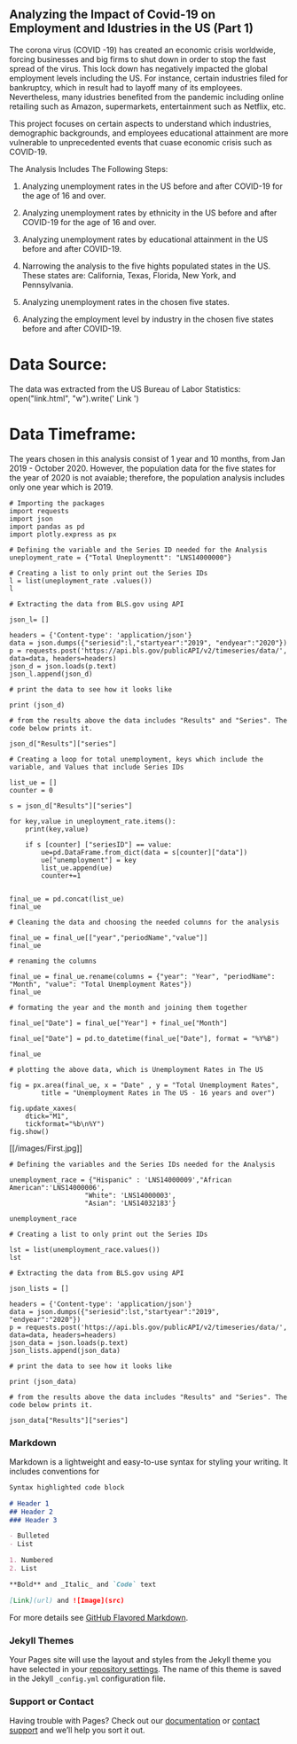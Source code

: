 ## Analyzing the Impact of Covid-19 on Employment and Idustries in the US (Part 1)
                      
The corona virus (COVID -19) has created an economic crisis worldwide, forcing businesses and big firms to shut down in order to stop the fast spread of the virus. This lock down has negatively impacted the global employment levels including the US. For instance, certain industries filed for bankruptcy, which in result had to layoff many of its employees. Nevertheless, many idustries benefited from the pandemic including online retailing such as Amazon, supermarkets, entertainment such as Netflix, etc.

This project focuses on certain aspects to understand which industries, demographic backgrounds, and employees educational attainment are more vulnerable to unprecedented events that cuase economic crisis such as COVID-19.

The Analysis Includes The Following Steps:
1) Analyzing unemployment rates in the US before and after COVID-19 for the age of 16 and over.

2) Analyzing unemployment rates by ethnicity in the US before and after COVID-19 for the age of 16 and over.

3) Analyzing unemployment rates by educational attainment in the US before and after COVID-19.

4) Narrowing the analysis to the five hights populated states in the US. These states are: California, Texas, Florida, New York, and Pennsylvania.

5) Analyzing unemployment rates in the chosen five states.

6) Analyzing the employment level by industry in the chosen five states before and after COVID-19.

# Data Source:
The data was extracted from the US Bureau of Labor Statistics: open("link.html", "w").write(' Link ')

# Data Timeframe:
The years chosen in this analysis consist of 1 year and 10 months, from Jan 2019 - October 2020. However, the population data for the five states for the year of 2020 is not avaiable; therefore, the population analysis includes only one year which is 2019.
```
# Importing the packages
import requests
import json
import pandas as pd 
import plotly.express as px
```
```
# Defining the variable and the Series ID needed for the Analysis
uneployment_rate = {"Total Uneploymentt": "LNS14000000"}
```
```
# Creating a list to only print out the Series IDs
l = list(uneployment_rate .values())
l
```
```
# Extracting the data from BLS.gov using API

json_l= []

headers = {'Content-type': 'application/json'}
data = json.dumps({"seriesid":l,"startyear":"2019", "endyear":"2020"})
p = requests.post('https://api.bls.gov/publicAPI/v2/timeseries/data/', data=data, headers=headers)
json_d = json.loads(p.text)
json_l.append(json_d)
```

```
# print the data to see how it looks like

print (json_d)

```

```
# from the results above the data includes "Results" and "Series". The code below prints it.

json_d["Results"]["series"]
```
```
# Creating a loop for total unemployment, keys which include the variable, and Values that include Series IDs

list_ue = []
counter = 0

s = json_d["Results"]["series"]

for key,value in uneployment_rate.items():
    print(key,value)

    if s [counter] ["seriesID"] == value:
        ue=pd.DataFrame.from_dict(data = s[counter]["data"])
        ue["unemployment"] = key
        list_ue.append(ue)
        counter+=1
       
    
final_ue = pd.concat(list_ue)
final_ue
```
```
# Cleaning the data and choosing the needed columns for the analysis

final_ue = final_ue[["year","periodName","value"]]
final_ue
```
```
# renaming the columns

final_ue = final_ue.rename(columns = {"year": "Year", "periodName": "Month", "value": "Total Unemployment Rates"}) 
final_ue
```
```
# formating the year and the month and joining them together 

final_ue["Date"] = final_ue["Year"] + final_ue["Month"] 

final_ue["Date"] = pd.to_datetime(final_ue["Date"], format = "%Y%B")

final_ue
```
```
# plotting the above data, which is Unemployment Rates in The US 

fig = px.area(final_ue, x = "Date" , y = "Total Unemployment Rates", 
        title = "Unemployment Rates in The US - 16 years and over")

fig.update_xaxes(
    dtick="M1",
    tickformat="%b\n%Y")
fig.show()
```
[[/images/First.jpg]]


```
# Defining the variables and the Series IDs needed for the Analysis

unemployment_race = {"Hispanic" : 'LNS14000009',"African American":'LNS14000006',
                   "White": 'LNS14000003',
                   "Asian": 'LNS14032183'} 

unemployment_race
```

```
# Creating a list to only print out the Series IDs

lst = list(unemployment_race.values())
lst
```
```
# Extracting the data from BLS.gov using API

json_lists = []

headers = {'Content-type': 'application/json'}
data = json.dumps({"seriesid":lst,"startyear":"2019", "endyear":"2020"})
p = requests.post('https://api.bls.gov/publicAPI/v2/timeseries/data/', data=data, headers=headers)
json_data = json.loads(p.text)
json_lists.append(json_data)
```

```
# print the data to see how it looks like

print (json_data)
```
```
# from the results above the data includes "Results" and "Series". The code below prints it.

json_data["Results"]["series"]
```









### Markdown

Markdown is a lightweight and easy-to-use syntax for styling your writing. It includes conventions for

```markdown
Syntax highlighted code block

# Header 1
## Header 2
### Header 3

- Bulleted
- List

1. Numbered
2. List

**Bold** and _Italic_ and `Code` text

[Link](url) and ![Image](src)
```

For more details see [GitHub Flavored Markdown](https://guides.github.com/features/mastering-markdown/).

### Jekyll Themes

Your Pages site will use the layout and styles from the Jekyll theme you have selected in your [repository settings](https://github.com/fofo123-r/Wafa-DATS6103/settings). The name of this theme is saved in the Jekyll `_config.yml` configuration file.

### Support or Contact

Having trouble with Pages? Check out our [documentation](https://docs.github.com/categories/github-pages-basics/) or [contact support](https://github.com/contact) and we’ll help you sort it out.
